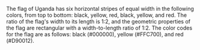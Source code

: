 The flag of Uganda has six horizontal stripes of equal width in the following colors, from top to bottom: black, yellow, red, black, yellow, and red. The ratio of the flag's width to its length is 1:2, and the geometric properties of the flag are rectangular with a width-to-length ratio of 1:2. The color codes for the flag are as follows: black (#000000), yellow (#FFC700), and red (#D90012).